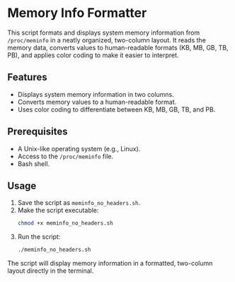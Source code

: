 # Memory Info Formatter

This script formats and displays system memory information from `/proc/meminfo` in a neatly organized, two-column layout. It reads the memory data, converts values to human-readable formats (KB, MB, GB, TB, PB), and applies color coding to make it easier to interpret.

## Features
- Displays system memory information in two columns.
- Converts memory values to a human-readable format.
- Uses color coding to differentiate between KB, MB, GB, TB, and PB.

## Prerequisites
- A Unix-like operating system (e.g., Linux).
- Access to the `/proc/meminfo` file.
- Bash shell.

## Usage

1. Save the script as `meminfo_no_headers.sh`.
2. Make the script executable:
    ```bash
    chmod +x meminfo_no_headers.sh
    ```
3. Run the script:
    ```bash
    ./meminfo_no_headers.sh
    ```
The script will display memory information in a formatted, two-column layout directly in the terminal.
